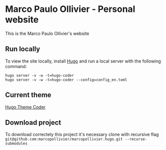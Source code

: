 # Marco Paulo Ollivier - Personal website

This is the Marco Paulo Ollivier's website

## Run locally

To view the site locally, install [Hugo](http://gohugo.io/) and run a local server with the following command:
```
hugo server -v -w -t=hugo-coder
hugo server -v -w -t=hugo-coder --config=config_en.toml

```

## Current theme

[Hugo Theme Coder](https://themes.gohugo.io/hugo-coder/)

## Download project

To download correctely this project it's necessary clone with recursive flag
`git@github.com:marcopollivier/marcopollivier.hugo.git --recurse-submodules`
